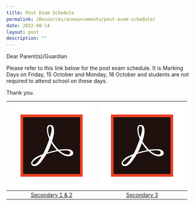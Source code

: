 ```yaml
---
title: Post Exam Schedule
permalink: /Resources/announcements/post-exam-schedule/
date: 2022-08-14
layout: post
description: ""
---
```

Dear Parent(s)/Guardian

Please refer to this link below for the post exam schedule. It is Marking Days on Friday, 15 October and Monday, 18 October and students are not required to attend school on these days.

Thank you.

<table>
<thead>
  <tr>
    <th><a href="/files/Announcement/Post%20Exam%20Schedule/Website_Sec-12_Parent-Letter_Post-Exam-Schedule.pdf" target = "_blank"> <img src="/images/acrobat.png" alt="Adobe Acrobat"></a></th>
    <th><a href="/files/Announcement/Post%20Exam%20Schedule/Website_Sec-3_Parent-Letter_Post-Exam-Schedule.pdf" target = "_blank"> <img src="/images/acrobat.png" alt="Adobe Acrobat"></a></th>
  </tr>
</thead>
<tbody>
  <tr>
    <td style="text-align: center;"><a href="/files/Announcement/Post%20Exam%20Schedule/Website_Sec-12_Parent-Letter_Post-Exam-Schedule.pdf" target = "_blank"> Secondary 1 &amp; 2</a></td>
    <td style="text-align: center;"><a href="/files/Announcement/Post%20Exam%20Schedule/Website_Sec-3_Parent-Letter_Post-Exam-Schedule.pdf" target = "_blank"> Secondary 3</a></td>
  </tr>
</tbody>
</table>